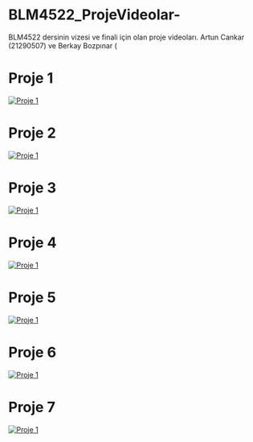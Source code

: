 # BLM4522_ProjeVideolar-
BLM4522 dersinin vizesi ve finali için olan proje videoları. Artun Cankar (21290507) ve Berkay Bozpınar (
# Proje 1
[![Proje 1](https://img.youtube.com/vi/dVTy4totc5w/0.jpg)](https://www.youtube.com/watch?v=dVTy4totc5w)
# Proje 2
[![Proje 1](https://img.youtube.com/vi/FhKYDIwogyo/0.jpg)](https://www.youtube.com/watch?v=FhKYDIwogyo)
# Proje 3
[![Proje 1](https://img.youtube.com/vi/QjsaRVVGeFA/0.jpg)](https://www.youtube.com/watch?v=QjsaRVVGeFA)
# Proje 4
[![Proje 1](https://img.youtube.com/vi/g4UzI_MAxAI/0.jpg)](https://www.youtube.com/watch?v=g4UzI_MAxAI)
# Proje 5
[![Proje 1](https://img.youtube.com/vi/WgpnJY9x8d0/0.jpg)](https://www.youtube.com/watch?v=WgpnJY9x8d0)
# Proje 6
[![Proje 1](https://img.youtube.com/vi/TdB4L0OhMvg/0.jpg)](https://www.youtube.com/watch?v=TdB4L0OhMvg)
# Proje 7
[![Proje 1](https://img.youtube.com/vi/C0WZt6ABjqA/0.jpg)](https://www.youtube.com/watch?v=C0WZt6ABjqA)
